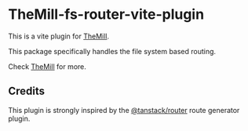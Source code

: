# TheMill-fs-router-vite-plugin

This is a vite plugin for [TheMill](https://github.com/TheJackMan33/TheMill).

This package specifically handles the file system based routing.

Check [TheMill](https://github.com/TheJackMan33/TheMill) for more.

## Credits

This plugin is strongly inspired by the [@tanstack/router](https://tanstack.com/router/latest)
route generator plugin.
